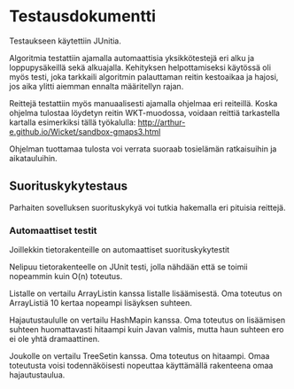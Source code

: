 # Testausdokumentti

Testaukseen käytettiin JUnitia. 

Algoritmia testattiin ajamalla automaattisia yksikkötestejä eri alku ja loppupysäkeillä sekä alkuajalla. Kehityksen helpottamiseksi käytössä oli myös testi, joka tarkkaili algoritmin palauttaman reitin kestoaikaa ja hajosi, jos aika ylitti aiemman ennalta määritellyn rajan.

Reittejä testattiin myös manuaalisesti ajamalla ohjelmaa eri reiteillä. Koska ohjelma tulostaa löydetyn reitin WKT-muodossa, voidaan reittiä tarkastella kartalla esimerkiksi tällä työkalulla: http://arthur-e.github.io/Wicket/sandbox-gmaps3.html

Ohjelman tuottamaa tulosta voi verrata suoraab tosielämän ratkaisuihin ja aikatauluihin.

## Suorituskykytestaus
Parhaiten sovelluksen suorituskykyä voi tutkia hakemalla eri pituisia reittejä.

### Automaattiset testit
Joillekkin tietorakenteille on automaattiset suorituskykytestit

Nelipuu tietorakenteelle on JUnit testi, jolla nähdään että se toimii nopeammin kuin O(n) toteutus.

Listalle on vertailu ArrayListin kanssa listalle lisäämisestä. Oma toteutus on ArrayListiä 10 kertaa nopeampi lisäyksen suhteen.

Hajautustaululle on vertailu HashMapin kanssa. Oma toteutus on lisäämisen suhteen huomattavasti hitaampi kuin Javan valmis, mutta haun suhteen ero ei ole yhtä dramaattinen.

Joukolle on vertailu TreeSetin kanssa. Oma toteutus on hitaampi. Omaa toteutusta voisi todennäköisesti nopeuttaa käyttämällä rakenteena omaa hajautustaulua.
